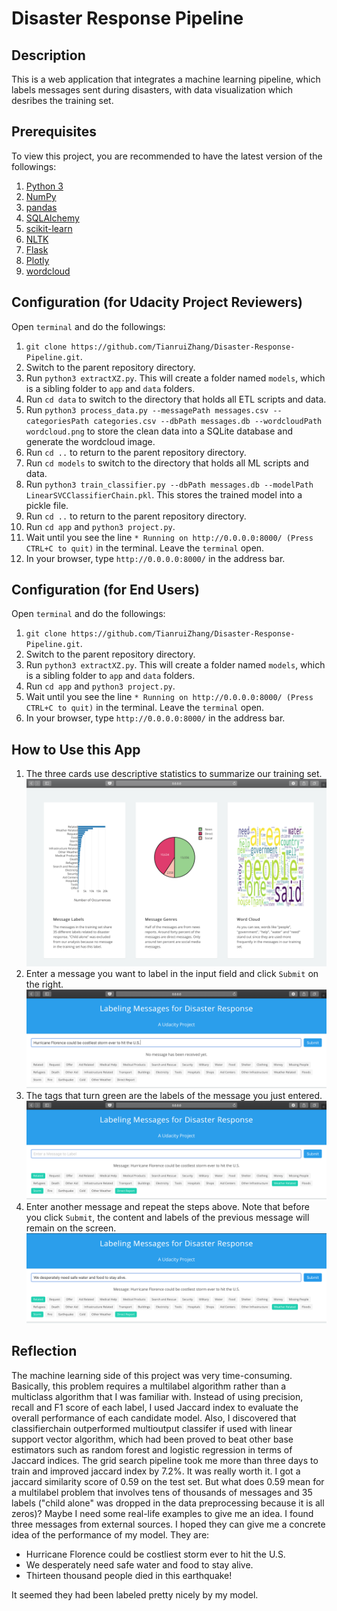 # Disaster Response Pipeline
## Description
This is a web application that integrates a machine learning pipeline, which labels messages sent during disasters, with data visualization which desribes the training set.
## Prerequisites
To view this project, you are recommended to have the latest version of the followings:
1. [Python 3](https://www.python.org/downloads/)
2. [NumPy](https://www.numpy.org)
3. [pandas](https://pandas.pydata.org)
4. [SQLAlchemy](https://www.sqlalchemy.org)
5. [scikit-learn](https://scikit-learn.org/stable/documentation.html)
6. [NLTK](https://www.nltk.org)
7. [Flask](http://flask.pocoo.org)
8. [Plotly](https://plot.ly/python/)
9. [wordcloud](https://pypi.org/project/wordcloud/)
## Configuration (for Udacity Project Reviewers)
Open `terminal` and do the followings:
1. `git clone https://github.com/TianruiZhang/Disaster-Response-Pipeline.git`.
2. Switch to the parent repository directory.
3. Run `python3 extractXZ.py`. This will create a folder named `models`, which is a sibling folder to `app` and `data` folders.
4. Run `cd data` to switch to the directory that holds all ETL scripts and data.
5. Run `python3 process_data.py --messagePath messages.csv --categoriesPath categories.csv --dbPath messages.db --wordcloudPath wordcloud.png` to store the clean data into a SQLite database and generate the wordcloud image.
6. Run `cd ..` to return to the parent repository directory.
7. Run `cd models` to switch to the directory that holds all ML scripts and data.
8. Run `python3 train_classifier.py --dbPath messages.db --modelPath LinearSVCClassifierChain.pkl`. This stores the trained model into a pickle file.
9. Run `cd ..` to return to the parent repository directory.
10. Run `cd app` and `python3 project.py`.
11. Wait until you see the line `* Running on http://0.0.0.0:8000/ (Press CTRL+C to quit)` in the terminal. Leave the `terminal` open.
12. In your browser, type `http://0.0.0.0:8000/` in the address bar.
## Configuration (for End Users)
Open `terminal` and do the followings:
1. `git clone https://github.com/TianruiZhang/Disaster-Response-Pipeline.git`.
2. Switch to the parent repository directory.
3. Run `python3 extractXZ.py`. This will create a folder named `models`, which is a sibling folder to `app` and `data` folders.
4. Run `cd app` and `python3 project.py`.
5. Wait until you see the line `* Running on http://0.0.0.0:8000/ (Press CTRL+C to quit)` in the terminal. Leave the `terminal` open.
6. In your browser, type `http://0.0.0.0:8000/` in the address bar.
## How to Use this App
1. The three cards use descriptive statistics to summarize our training set.
![Cards](screenshots/1.png)
2. Enter a message you want to label in the input field and click `Submit` on the right.
![Input field](screenshots/2.png)
3. The tags that turn green are the labels of the message you just entered.
![Result](screenshots/3.png)
4. Enter another message and repeat the steps above. Note that before you click `Submit`, the content and labels of the previous message will remain on the screen.
![New](screenshots/4.png)
## Reflection
The machine learning side of this project was very time-consuming. Basically, this problem requires a multilabel algorithm rather than a multiclass algorithm that I was familiar with. Instead of using precision, recall and F1 score of each label, I used Jaccard index to evaluate the overall performance of each candidate model. Also, I discovered that classifierchain outperformed multioutput classifer if used with linear support vector algorithm, which had been proved to beat other base estimators such as random forest and logistic regression in terms of Jaccard indices. The grid search pipeline took me more than three days to train and improved jaccard index by 7.2%. It was really worth it. I got a jaccard similarity score of 0.59 on the test set. But what does 0.59 mean for a multilabel problem that involves tens of thousands of messages and 35 labels ("child alone" was dropped in the data preprocessing because it is all zeros)? Maybe I need some real-life examples to give me an idea. I found three messages from external sources. I hoped they can give me a concrete idea of the performance of my model. They are:
* Hurricane Florence could be costliest storm ever to hit the U.S.
* We desperately need safe water and food to stay alive.
* Thirteen thousand people died in this earthquake!

It seemed they had been labeled pretty nicely by my model.
